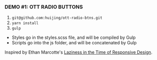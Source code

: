 ### DEMO #1: OTT RADIO BUTTONS

1. `git@github.com:huijing/ott-radio-btns.git`
2. `yarn install`
3. `gulp`

- Styles go in the styles.scss file, and will be compiled by Gulp
- Scripts go into the js folder, and will be concatenated by Gulp

Inspired by Ethan Marcotte's [Laziness in the Time of Responsive Design](https://vimeo.com/165061923).
